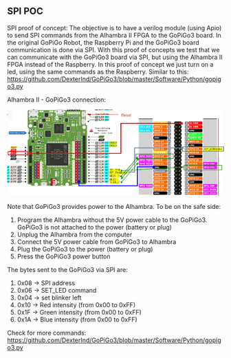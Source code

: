 ## SPI POC

SPI proof of concept: 
The objective is to have a verilog module (using Apio) to send SPI commands from the Alhambra II FPGA to the GoPiGo3 board.
In the original GoPiGo Robot, the Raspberry Pi and the GoPiGo3 board communication is done via SPI. With this proof of concepts we test that we can communicate with the GoPiGo3 board via SPI, but using the Alhambra II FPGA instead of the Raspberry.
In this proof of concept we just turn on a led, using the same commands as the Raspberry. Similar to this: https://github.com/DexterInd/GoPiGo3/blob/master/Software/Python/gopigo3.py


Alhambra II - GoPiGo3 connection:



![Connections Alhambra II - GoPiGo3](alhambra2_gopigo3.png)

Note that GoPiGo3 provides power to the Alhambra.
To be on the safe side:
1. Program the Alhambra without the 5V power cable to the GoPiGo3. GoPiGo3 is not attached to the power (battery or plug)
1. Unplug the Alhambra from the computer
1. Connect the 5V power cable from GoPiGo3 to Alhambra
1. Plug the GoPiGo3 to the power (battery or plug)
1. Press the GoPiGo3 power button


The bytes sent to the GoPiGo3 via SPI are:
1. 0x08 -> SPI address
1. 0x06 -> SET_LED command
1. 0x04 -> set blinker left
1. 0x10 -> Red intensity (from 0x00 to 0xFF)
1. 0x1F -> Green intensity (from 0x00 to 0xFF)
1. 0x1A -> Blue intensity (from 0x00 to 0xFF)


Check for more commands:
https://github.com/DexterInd/GoPiGo3/blob/master/Software/Python/gopigo3.py
